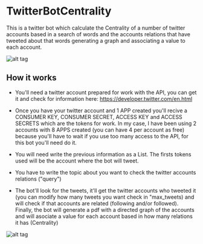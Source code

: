 # TwitterBotCentrality
This is a twitter bot which calculate the Centrality of a number of twitter accounts based in a search of words and the accounts relations
that have tweeted about that words generating a graph and associating a value to each account.

![alt tag](https://i.gyazo.com/b12921b92f62c6bb2586bc436c3857c2.png)

## How it works

- You'll need a twitter account prepared for work with the API, you can get it and check for information here: https://developer.twitter.com/en.html

- Once you have your twitter account and 1 APP created you'll recive a CONSUMER KEY, CONSUMER SECRET, ACCESS KEY and ACCESS SECRETS which
are the tokens for work. In my case, I have been using 2 accounts with 8 APPS created (you can have 4 per account as free) because you'll
have to wait if you use too many access to the API, for this bot you'll need do it.

- You will need write the previous information as a List. The firsts tokens used will be the account where the bot will tweet.

- You have to write the topic about you want to check the twitter accounts relations ("query")

- The bot'll look for the tweets, it'll get the twitter accounts who tweeted it (you can modify how many tweets you want check in "max_tweets)
and will check if that accounts are related (following and/or followed). Finally, the bot will generate a pdf with a directed graph 
of the accounts and will asociate a value for each account based in how many relations it has (Centrality)

![alt tag](https://i.gyazo.com/7a83d010d76110d96712e5af0c667e6d.png)
